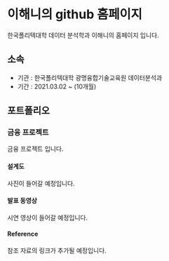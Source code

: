 # 이해니의 github 홈페이지

한국폴리텍대학 데이터 분석학과 이해니의 홈페이지 입니다.

## 소속

- 기관 : 한국폴리텍대학 광명융합기술교육원 데이터분석과
- 기간 : 2021.03.02 ~ (10개월)

## 포트폴리오

### 금융 프로젝트

금융 프로젝트 입니다.

#### 설계도

사진이 들어갈 예정입니다.

#### 발표 동영상

시연 영상이 들어갈 예정입니다.

#### Reference

참조 자료의 링크가 추가될 예정입니다.
